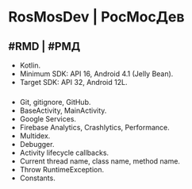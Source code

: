 # RosMosDev | РосМосДев

## #RMD | #РМД

* Kotlin.
* Minimum SDK: API 16, Android 4.1 (Jelly Bean).
* Target SDK: API 32, Android 12L.

###

* Git, gitignore, GitHub.
* BaseActivity, MainActivity.
* Google Services.
* Firebase Analytics, Crashlytics, Performance.
* Multidex.
* Debugger.
* Activity lifecycle callbacks.
* Current thread name, class name, method name.
* Throw RuntimeException.
* Constants.